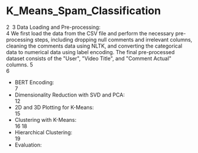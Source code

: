 # K_Means_Spam_Classification</br>
2
​
3
Data Loading and Pre-processing:</br>
4
We first load the data from the CSV file and perform the necessary pre-processing steps, including dropping null comments and irrelevant columns, cleaning the comments data using NLTK, and converting the categorical data to numerical data using label encoding. The final pre-processed dataset consists of the "User", "Video Title", and "Comment Actual" columns.
5
</br>
6
- BERT Encoding:</br>
7
- Dimensionality Reduction with SVD and PCA:</br>
12
- 2D and 3D Plotting for K-Means:</br>
15
- Clustering with K-Means:</br>
16
18
- Hierarchical Clustering:</br>
19
- Evaluation:</br>
